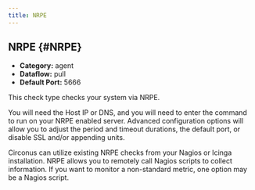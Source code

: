 ```yaml
---
title: NRPE
---
```


## NRPE {#NRPE}
 * **Category:** agent
 * **Dataflow:** pull
 * **Default Port:** 5666

This check type checks your system via NRPE.

You will need the Host IP or DNS, and you will need to enter the command to run on your NRPE enabled server. Advanced configuration options will allow you to adjust the period and timeout durations, the default port, or disable SSL and/or appending units.

Circonus can utilize existing NRPE checks from your Nagios or Icinga installation. NRPE allows you to remotely call Nagios scripts to collect information. If you want to monitor a non-standard metric, one option may be a Nagios script.
